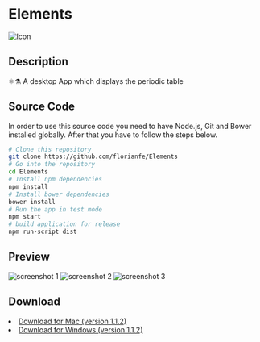 # Elements
![Icon](https://florianfe.github.io/screenshots/elements/icon.png)<br>

## Description
⚛⚗ A desktop App which displays the periodic table

## Source Code

In order to use this source code you need to have Node.js, Git and Bower installed globally. After that you have to follow the steps below.

```bash
# Clone this repository
git clone https://github.com/florianfe/Elements
# Go into the repository
cd Elements
# Install npm dependencies
npm install
# Install bower dependencies
bower install
# Run the app in test mode
npm start
# build application for release
npm run-script dist
```


## Preview

![screenshot 1](https://florianfe.github.io/screenshots/elements/screenshot-1.png)
![screenshot 2](https://florianfe.github.io/screenshots/elements/screenshot-2.png)
![screenshot 3](https://florianfe.github.io/screenshots/elements/screenshot-3.png)

## Download
<li><a href="https://github.com/FlorianFe/Elements/releases/download/v1.1.2/Elements.dmg">Download for Mac (version 1.1.2)</a></li>
<li><a href="https://github.com/FlorianFe/Elements/releases/download/v1.1.2/Elements.exe">Download for Windows (version 1.1.2)</a></li>

